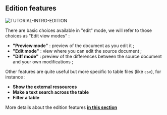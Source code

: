 
## Edition features

<div>
  <img
    alt="TUTORIAL-INTRO-EDITION"
    src="https://raw.githubusercontent.com/multi-coop/gitribute-documentation-content/main/images/tutorial/commented/tutorial-edition.png"
    />
</div>

There are basic choices available in "edit" mode, we will refer to those choices as "Edit view modes" :

- **"Preview mode"** : preview of the document as you edit it ;
- **"Edit mode"** : view where you can edit the source document ;
- **"Diff mode"** : preview of the differences between the source document and your own modifications ;

Other features are quite useful but more specific to table files (like `csv`), for instance :

- **Show the external ressources**
- **Make a text search across the table**
- **Filter a table**

More details about the edition features **[in this section](/tutorial-edition)**
